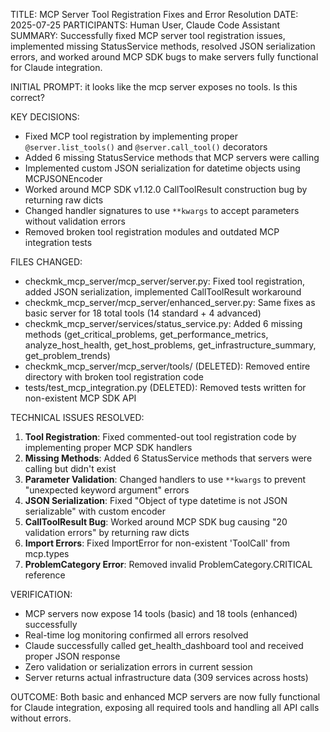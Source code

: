 TITLE: MCP Server Tool Registration Fixes and Error Resolution
DATE: 2025-07-25
PARTICIPANTS: Human User, Claude Code Assistant
SUMMARY: Successfully fixed MCP server tool registration issues, implemented missing StatusService methods, resolved JSON serialization errors, and worked around MCP SDK bugs to make servers fully functional for Claude integration.

INITIAL PROMPT: it looks like the mcp server exposes no tools. Is this correct?

KEY DECISIONS:
- Fixed MCP tool registration by implementing proper `@server.list_tools()` and `@server.call_tool()` decorators
- Added 6 missing StatusService methods that MCP servers were calling
- Implemented custom JSON serialization for datetime objects using MCPJSONEncoder
- Worked around MCP SDK v1.12.0 CallToolResult construction bug by returning raw dicts
- Changed handler signatures to use `**kwargs` to accept parameters without validation errors
- Removed broken tool registration modules and outdated MCP integration tests

FILES CHANGED:
- checkmk_mcp_server/mcp_server/server.py: Fixed tool registration, added JSON serialization, implemented CallToolResult workaround
- checkmk_mcp_server/mcp_server/enhanced_server.py: Same fixes as basic server for 18 total tools (14 standard + 4 advanced)
- checkmk_mcp_server/services/status_service.py: Added 6 missing methods (get_critical_problems, get_performance_metrics, analyze_host_health, get_host_problems, get_infrastructure_summary, get_problem_trends)
- checkmk_mcp_server/mcp_server/tools/ (DELETED): Removed entire directory with broken tool registration code
- tests/test_mcp_integration.py (DELETED): Removed tests written for non-existent MCP SDK API

TECHNICAL ISSUES RESOLVED:
1. **Tool Registration**: Fixed commented-out tool registration code by implementing proper MCP SDK handlers
2. **Missing Methods**: Added 6 StatusService methods that servers were calling but didn't exist
3. **Parameter Validation**: Changed handlers to use `**kwargs` to prevent "unexpected keyword argument" errors
4. **JSON Serialization**: Fixed "Object of type datetime is not JSON serializable" with custom encoder
5. **CallToolResult Bug**: Worked around MCP SDK bug causing "20 validation errors" by returning raw dicts
6. **Import Errors**: Fixed ImportError for non-existent 'ToolCall' from mcp.types
7. **ProblemCategory Error**: Removed invalid ProblemCategory.CRITICAL reference

VERIFICATION:
- MCP servers now expose 14 tools (basic) and 18 tools (enhanced) successfully
- Real-time log monitoring confirmed all errors resolved
- Claude successfully called get_health_dashboard tool and received proper JSON response
- Zero validation or serialization errors in current session
- Server returns actual infrastructure data (309 services across hosts)

OUTCOME:
Both basic and enhanced MCP servers are now fully functional for Claude integration, exposing all required tools and handling all API calls without errors.